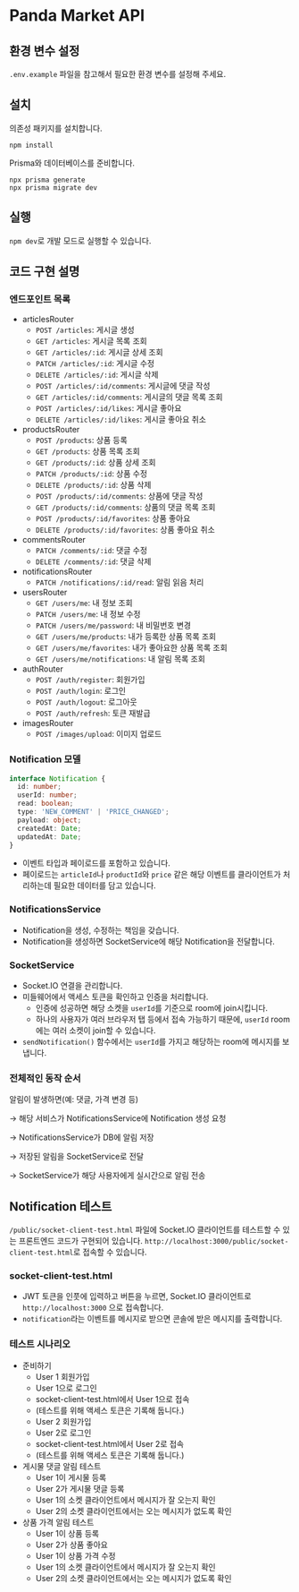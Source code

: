 # Panda Market API

## 환경 변수 설정

`.env.example` 파일을 참고해서 필요한 환경 변수를 설정해 주세요.

## 설치

의존성 패키지를 설치합니다.

```
npm install
```

Prisma와 데이터베이스를 준비합니다.

```
npx prisma generate
npx prisma migrate dev
```

## 실행

`npm dev`로 개발 모드로 실행할 수 있습니다.

## 코드 구현 설명

### 엔드포인트 목록

- articlesRouter
  - `POST /articles`: 게시글 생성
  - `GET /articles`: 게시글 목록 조회
  - `GET /articles/:id`: 게시글 상세 조회
  - `PATCH /articles/:id`: 게시글 수정
  - `DELETE /articles/:id`: 게시글 삭제
  - `POST /articles/:id/comments`: 게시글에 댓글 작성
  - `GET /articles/:id/comments`: 게시글의 댓글 목록 조회
  - `POST /articles/:id/likes`: 게시글 좋아요
  - `DELETE /articles/:id/likes`: 게시글 좋아요 취소
- productsRouter
  - `POST /products`: 상품 등록
  - `GET /products`: 상품 목록 조회
  - `GET /products/:id`: 상품 상세 조회
  - `PATCH /products/:id`: 상품 수정
  - `DELETE /products/:id`: 상품 삭제
  - `POST /products/:id/comments`: 상품에 댓글 작성
  - `GET /products/:id/comments`: 상품의 댓글 목록 조회
  - `POST /products/:id/favorites`: 상품 좋아요
  - `DELETE /products/:id/favorites`: 상품 좋아요 취소
- commentsRouter
  - `PATCH /comments/:id`: 댓글 수정
  - `DELETE /comments/:id`: 댓글 삭제
- notificationsRouter
  - `PATCH /notifications/:id/read`: 알림 읽음 처리
- usersRouter
  - `GET /users/me`: 내 정보 조회
  - `PATCH /users/me`: 내 정보 수정
  - `PATCH /users/me/password`: 내 비밀번호 변경
  - `GET /users/me/products`: 내가 등록한 상품 목록 조회
  - `GET /users/me/favorites`: 내가 좋아요한 상품 목록 조회
  - `GET /users/me/notifications`: 내 알림 목록 조회
- authRouter
  - `POST /auth/register`: 회원가입
  - `POST /auth/login`: 로그인
  - `POST /auth/logout`: 로그아웃
  - `POST /auth/refresh`: 토큰 재발급
- imagesRouter
  - `POST /images/upload`: 이미지 업로드

### Notification 모델

```ts
interface Notification {
  id: number;
  userId: number;
  read: boolean;
  type: 'NEW_COMMENT' | 'PRICE_CHANGED';
  payload: object;
  createdAt: Date;
  updatedAt: Date;
}
```

- 이벤트 타입과 페이로드를 포함하고 있습니다.
- 페이로드는 `articleId`나 `productId`와 `price` 같은 해당 이벤트를 클라이언트가 처리하는데 필요한 데이터를 담고 있습니다.

### NotificationsService

- Notification을 생성, 수정하는 책임을 갖습니다.
- Notification을 생성하면 SocketService에 해당 Notification을 전달합니다.

### SocketService

- Socket.IO 연결을 관리합니다.
- 미들웨어에서 액세스 토큰을 확인하고 인증을 처리합니다.
  - 인증에 성공하면 해당 소켓을 `userId`를 기준으로 room에 join시킵니다.
  - 하나의 사용자가 여러 브라우저 탭 등에서 접속 가능하기 때문에, `userId` room에는 여러 소켓이 join할 수 있습니다.
- `sendNotification()` 함수에서는 `userId`를 가지고 해당하는 room에 메시지를 보냅니다.

### 전체적인 동작 순서

알림이 발생하면(예: 댓글, 가격 변경 등)

→ 해당 서비스가 NotificationsService에 Notification 생성 요청

→ NotificationsService가 DB에 알림 저장

→ 저장된 알림을 SocketService로 전달

→ SocketService가 해당 사용자에게 실시간으로 알림 전송

## Notification 테스트

`/public/socket-client-test.html` 파일에 Socket.IO 클라이언트를 테스트할 수 있는 프론트엔드 코드가 구현되어 있습니다.
`http://localhost:3000/public/socket-client-test.html`로 접속할 수 있습니다.

### socket-client-test.html

- JWT 토큰을 인풋에 입력하고 버튼을 누르면, Socket.IO 클라이언트로 `http://localhost:3000` 으로 접속합니다.
- `notification`라는 이벤트를 메시지로 받으면 콘솔에 받은 메시지를 출력합니다.

### 테스트 시나리오

- 준비하기
  - User 1 회원가입
  - User 1으로 로그인
  - socket-client-test.html에서 User 1으로 접속
  - (테스트를 위해 액세스 토큰은 기록해 둡니다.)
  - User 2 회원가입
  - User 2로 로그인
  - socket-client-test.html에서 User 2로 접속
  - (테스트를 위해 액세스 토큰은 기록해 둡니다.)
- 게시물 댓글 알림 테스트
  - User 1이 게시물 등록
  - User 2가 게시물 댓글 등록
  - User 1의 소켓 클라이언트에서 메시지가 잘 오는지 확인
  - User 2의 소켓 클라이언트에서는 오는 메시지가 없도록 확인
- 상품 가격 알림 테스트
  - User 1이 상품 등록
  - User 2가 상품 좋아요
  - User 1이 상품 가격 수정
  - User 1의 소켓 클라이언트에서 메시지가 잘 오는지 확인
  - User 2의 소켓 클라이언트에서는 오는 메시지가 없도록 확인
